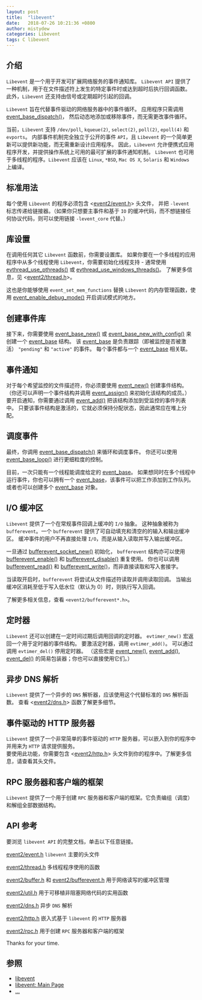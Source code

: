 ```yaml
---
layout: post
title:  "libevent"
date:   2018-07-26 10:21:36 +0800
author: mistydew
categories: Libevent
tags: C libevent
---
```

## 介绍

`Libevent` 是一个用于开发可扩展网络服务的事件通知库。
`Libevent API` 提供了一种机制，用于在文件描述符上发生的特定事件时或达到超时后执行回调函数。
此外，`Libevent` 还支持由信号或定期超时引起的回调。

`Libevent` 旨在代替事件驱动的网络服务器中的事件循环。
应用程序只需调用 [event_base_dispatch()](http://www.wangafu.net/~nickm/libevent-2.1/doxygen/html/event_8h.html#a3b0096ff22ff56eae9cbbda8907183d1)，
然后动态地添加或移除事件，而无需更改事件循环。

当前，`Libevent` 支持 `/dev/poll`, `kqueue(2)`, `select(2)`, `poll(2)`, `epoll(4)` 和 `evports`。
内部事件机制完全独立于公开的事件 `API`，且 `Libevent` 的一个简单更新可以提供新功能，而无需重新设计应用程序。
因此，`Libevent` 允许便携式应用程序开发，并提供操作系统上可用的最可扩展的事件通知机制。
`Libevent` 也可用于多线程的程序。`Libevent` 应该在 `Linux`, `*BSD`, `Mac OS X`, `Solaris` 和 `Windows` 上编译。

## 标准用法

每个使用 `Libevent` 的程序必须包含 <[event2/event.h](http://www.wangafu.net/~nickm/libevent-2.1/doxygen/html/event_8h.html)> 头文件，
并把 `-levent` 标志传递给链接器。（如果你只想要主事件和基于 `IO` 的缓冲代码，而不想链接任何协议代码，则可以使用链接 `-levent_core` 代替。）

## 库设置

在调用任何其它 `Libevent` 函数前，你需要设置库。
如果你要在一个多线程的应用程序中从多个线程使用 `Libevent`，你需要初始化线程支持 -
通常使用 [evthread_use_pthreads()](http://www.wangafu.net/~nickm/libevent-2.1/doxygen/html/thread_8h.html#acc0cc708c566c14f4659331ec12f8a5b) 或 [evthread_use_windows_threads()](http://www.wangafu.net/~nickm/libevent-2.1/doxygen/html/thread_8h.html#a1b0fe36dcb033da2c679d39ce8a190e2)。
了解更多信息，见 <[event2/thread.h](http://www.wangafu.net/~nickm/libevent-2.1/doxygen/html/thread_8h.html)>。

这也是你能够使用 `event_set_mem_functions` 替换 `Libevent` 的内存管理函数，使用 [event_enable_debug_mode()](http://www.wangafu.net/~nickm/libevent-2.1/doxygen/html/event_8h.html#a37441a3defac55b5d2513521964b2af5) 开启调试模式的地方。

## 创建事件库

接下来，你需要使用 [event_base_new()](http://www.wangafu.net/~nickm/libevent-2.1/doxygen/html/event_8h.html#af34c025430d445427a2a5661082405c3) 或 [event_base_new_with_config()](http://www.wangafu.net/~nickm/libevent-2.1/doxygen/html/event_8h.html#a925410b1d145c85849882dd220beb9d5) 来创建一个 [event_base](http://www.wangafu.net/~nickm/libevent-2.1/doxygen/html/structevent__base.html) 结构。
该 [event_base](http://www.wangafu.net/~nickm/libevent-2.1/doxygen/html/structevent__base.html) 是负责跟踪（即被监控是否被激活） `"pending"` 和 `"active"` 的事件。
每个事件都与一个 [event_base](http://www.wangafu.net/~nickm/libevent-2.1/doxygen/html/structevent__base.html) 相关联。

## 事件通知

对于每个希望监控的文件描述符，你必须要使用 [event_new()](http://www.wangafu.net/~nickm/libevent-2.1/doxygen/html/event_8h.html#ad60bb980e309993205a3880de41e3ec8) 创建事件结构。
（你还可以声明一个事件结构并调用 [event_assign()](http://www.wangafu.net/~nickm/libevent-2.1/doxygen/html/event_8h.html#a71cbaa3e99d66d788985b25c7f53237d) 来初始化该结构的成员。）
要开启通知，你需要通过调用 [event_add()](http://www.wangafu.net/~nickm/libevent-2.1/doxygen/html/event_8h.html#ab0c85ebe9cf057be1aa17724c701b0c8) 把该结构添加到受监控的事件列表中。
只要该事件结构是激活的，它就必须保持分配状态，因此通常应在堆上分配。

## 调度事件

最终，你调用 [event_base_dispatch()](http://www.wangafu.net/~nickm/libevent-2.1/doxygen/html/event_8h.html#a3b0096ff22ff56eae9cbbda8907183d1) 来循环和调度事件。
你还可以使用 [event_base_loop()](http://www.wangafu.net/~nickm/libevent-2.1/doxygen/html/event_8h.html#a76e311cff042dab77125e309315a0617) 进行更细粒度的控制。

目前，一次只能有一个线程能调度给定的 [event_base](http://www.wangafu.net/~nickm/libevent-2.1/doxygen/html/structevent__base.html)。
如果想同时在多个线程中运行事件，你也可以拥有一个 [event_base](http://www.wangafu.net/~nickm/libevent-2.1/doxygen/html/structevent__base.html)，该事件可以把工作添加到工作队列。
或者也可以创建多个 [event_base](http://www.wangafu.net/~nickm/libevent-2.1/doxygen/html/structevent__base.html) 对象。

## I/O 缓冲区

`Libevent` 提供了一个在常规事件回调上缓冲的 `I/O` 抽象。
这种抽象被称为 `bufferevent`。一个 `bufferevent` 提供了可自动填充和清空的的输入和输出缓冲区。
缓冲事件的用户不再直接处理 `I/O`，而是从输入读取并写入输出缓冲区。

一旦通过 [bufferevent_socket_new()](http://www.wangafu.net/~nickm/libevent-2.1/doxygen/html/bufferevent_8h.html#a71181be5ab504e26f866dd3d91494854) 初始化，
`bufferevent` 结构亦可以使用 [bufferevent_enable()](http://www.wangafu.net/~nickm/libevent-2.1/doxygen/html/bufferevent_8h.html#aa8a5dd2436494afd374213b99102265b) 和 [bufferevent_disable()](http://www.wangafu.net/~nickm/libevent-2.1/doxygen/html/bufferevent_8h.html#a4f3974def824e73a6861d94cff71e7c6) 重复使用。
你也可以调用 [bufferevent_read()](http://www.wangafu.net/~nickm/libevent-2.1/doxygen/html/bufferevent_8h.html#a9e36c54f6b0ea02183998d5a604a00ef) 和 [bufferevent_write()](http://www.wangafu.net/~nickm/libevent-2.1/doxygen/html/bufferevent_8h.html#a7873bee379202ca1913ea365b92d2ed1)，而非直接读取和写入套接字。

当读取开启时，`bufferevent` 将尝试从文件描述符读取并调用读取回调。
当输出缓冲区消耗至低于写入低水位（默认为 0）时，则执行写入回调。

了解更多相关信息，查看 `<event2/bufferevent*.h>`。

## 定时器

`Libevent` 还可以创建在一定时间过期后调用回调的定时器。
`evtimer_new()` 宏返回一个用于定时器的事件结构。
要激活定时器，调用 `evtimer_add()`。
可以通过调用 `evtimer_del()` 停用定时器。
（这些宏是 [event_new()](http://www.wangafu.net/~nickm/libevent-2.1/doxygen/html/event_8h.html#ad60bb980e309993205a3880de41e3ec8), [event_add()](http://www.wangafu.net/~nickm/libevent-2.1/doxygen/html/event_8h.html#ab0c85ebe9cf057be1aa17724c701b0c8), [event_del()](http://www.wangafu.net/~nickm/libevent-2.1/doxygen/html/event_8h.html#a8d6f0f479b2b2b5c13854b7efae7b243) 的简易包装器；你也可以直接使用它们。）

## 异步 DNS 解析

`Libevent` 提供了一个异步的 `DNS` 解析器，应该使用这个代替标准的 `DNS` 解析函数。
查看 <[event2/dns.h](http://www.wangafu.net/~nickm/libevent-2.1/doxygen/html/dns_8h.html)> 函数了解更多细节。

## 事件驱动的 HTTP 服务器

`Libevent` 提供了一个非常简单的事件驱动的 `HTTP` 服务器，可以嵌入到你的程序中并用来为 `HTTP` 请求提供服务。<br>
要使用此功能，你需要包含 <[event2/http.h](http://www.wangafu.net/~nickm/libevent-2.1/doxygen/html/http_8h.html)> 头文件到你的程序中。了解更多信息，请查看其头文件。

## RPC 服务器和客户端的框架

`Libevent` 提供了一个用于创建 `RPC` 服务器和客户端的框架。它负责编组（调度）和解组全部数据结构。

## API 参考

要浏览 `libevent API` 的完整文档，单击以下任意链接。

[event2/event.h](http://www.wangafu.net/~nickm/libevent-2.1/doxygen/html/event_8h.html) `libevent` 主要的头文件

[event2/thread.h](http://www.wangafu.net/~nickm/libevent-2.1/doxygen/html/thread_8h.html) 多线程程序使用的函数

[event2/buffer.h](http://www.wangafu.net/~nickm/libevent-2.1/doxygen/html/buffer_8h.html) 和 [event2/bufferevent.h](http://www.wangafu.net/~nickm/libevent-2.1/doxygen/html/bufferevent_8h.html) 用于网络读写的缓冲区管理

[event2/util.h](http://www.wangafu.net/~nickm/libevent-2.1/doxygen/html/util_8h.html) 用于可移植非阻塞网络代码的实用函数

[event2/dns.h](http://www.wangafu.net/~nickm/libevent-2.1/doxygen/html/dns_8h.html) 异步 `DNS` 解析

[event2/http.h](http://www.wangafu.net/~nickm/libevent-2.1/doxygen/html/http_8h.html) 嵌入式基于 `libevent` 的 `HTTP` 服务器

[event2/rpc.h](http://www.wangafu.net/~nickm/libevent-2.1/doxygen/html/rpc_8h.html) 用于创建 `RPC` 服务器和客户端的框架

Thanks for your time.

## 参照
* [libevent](http://libevent.org)
* [libevent: Main Page](http://www.wangafu.net/~nickm/libevent-2.1/doxygen/html/)
* [...](https://github.com/mistydew)
